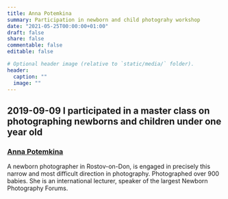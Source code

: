 ```yaml
---
title: Anna Potemkina
summary: Participation in newborn and child photograhy workshop
date: "2021-05-25T00:00:00+01:00"
draft: false
share: false
commentable: false
editable: false

# Optional header image (relative to `static/media/` folder).
header:
  caption: ""
  image: ""
---
```

## 2019-09-09 I participated in a master class on photographing newborns and children under one year old
### [Anna Potemkina](https://annapotemkina.com)
A newborn photographer in Rostov-on-Don, is engaged in precisely this narrow and most difficult direction in photography. Photographed over 900 babies. She is an international lecturer, speaker of the largest Newborn Photography Forums.